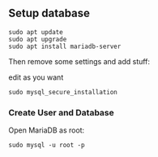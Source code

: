 <H2>Setup database</H2>

```
sudo apt update
sudo apt upgrade
sudo apt install mariadb-server
```

Then remove some settings and add stuff:

edit as you want

```
sudo mysql_secure_installation
```

<H3>Create User and Database</H3>

Open MariaDB as root:
```
sudo mysql -u root -p
```

